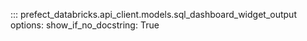 ::: prefect_databricks.api_client.models.sql_dashboard_widget_output
    options:
      show_if_no_docstring: True